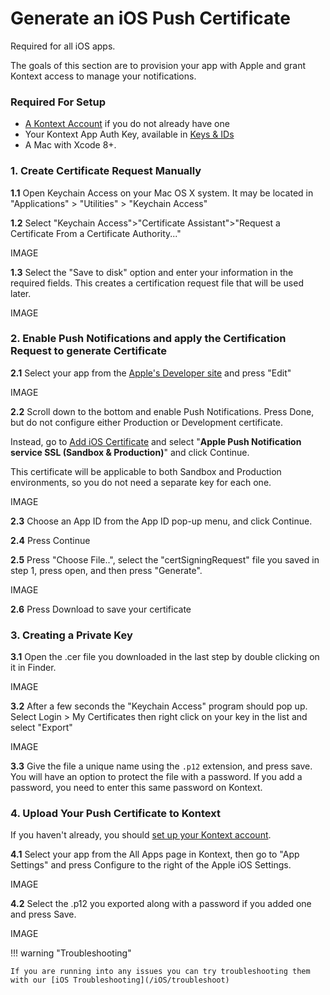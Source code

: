 # Generate an iOS Push Certificate

Required for all iOS apps.

The goals of this section are to provision your app with Apple and grant Kontext access to manage your notifications.

### Required For Setup

- [A Kontext Account](https://kontext.in/) if you do not already have one
- Your Kontext App Auth Key, available in [Keys & IDs](https://documentation.kontext.in/docs/accounts-and-keys#section-keys-ids)
- A Mac with Xcode 8+. 

### 1. Create Certificate Request Manually

**1.1** Open Keychain Access on your Mac OS X system. It may be located in "Applications" > "Utilities" > "Keychain Access"

**1.2** Select "Keychain Access">"Certificate Assistant">"Request a Certificate From a Certificate Authority..."

IMAGE

**1.3** Select the "Save to disk" option and enter your information in the required fields. This creates a certification request file that will be used later.

IMAGE

### 2. Enable Push Notifications and apply the Certification Request to generate Certificate

**2.1** Select your app from the [Apple's Developer site](https://developer.apple.com/account/ios/identifier/bundle) and press "Edit"

IMAGE

**2.2** Scroll down to the bottom and enable Push Notifications. Press Done, but do not configure either Production or Development certificate.

Instead, go to [Add iOS Certificate](https://developer.apple.com/account/ios/certificate/create) and select "**Apple Push Notification service SSL (Sandbox & Production)**" and click Continue.

This certificate will be applicable to both Sandbox and Production environments, so you do not need a separate key for each one.

IMAGE

**2.3** Choose an App ID from the App ID pop-up menu, and click Continue.

**2.4** Press Continue

**2.5** Press "Choose File..", select the "certSigningRequest" file you saved in step 1, press open, and then press "Generate".

IMAGE

**2.6** Press Download to save your certificate

### 3. Creating a Private Key

**3.1** Open the .cer file you downloaded in the last step by double clicking on it in Finder.

IMAGE

**3.2** After a few seconds the "Keychain Access" program should pop up. Select Login > My Certificates then right click on your key in the list and select "Export"

IMAGE

**3.3** Give the file a unique name using the `.p12` extension, and press save. You will have an option to protect the file with a password. If you add a password, you need to enter this same password on Kontext.

### 4. Upload Your Push Certificate to Kontext

If you haven't already, you should [set up your Kontext account](https://kontext.in/).

**4.1** Select your app from the All Apps page in Kontext, then go to "App Settings" and press Configure to the right of the Apple iOS Settings.

IMAGE

**4.2** Select the .p12 you exported along with a password if you added one and press Save.

IMAGE



!!! warning "Troubleshooting"

    If you are running into any issues you can try troubleshooting them with our [iOS Troubleshooting](/iOS/troubleshoot)

